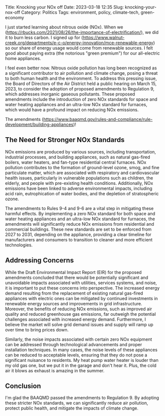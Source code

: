 Title: Knocking your NOx off
Date: 2023-03-18 12:35
Slug: knocking-your-nox-off
Category: Politics
Tags: environment, policy, climate-tech, green-economy

I just started learning about nitrous oxide (NOx). When we (https://rbucks.com/2021/08/26/the-importance-of-electrification/), we did it to burn less carbon. I signed up for (https://www.walnut-creek.org/departments/e-c-o/energy-innovation/mce-renewable-energy) so our share of energy usage would come from renewable sources. I felt good about paying extra (the notorious "green premium") for our all-electric home appliances. 

I feel even better now. Nitrous oxide pollution has long been recognized as a significant contributor to air pollution and climate change, posing a threat to both human health and the environment. To address this pressing issue, the Board of Directors of the Air District held a public hearing on March 15, 2023, to consider the adoption of proposed amendments to Regulation 9, which addresses inorganic gaseous pollutants. These proposed amendments include the introduction of zero NOx standards for space and water heating appliances and an ultra-low NOx standard for furnaces, which would have a profound impact on reducing NOx emissions. 

The amendments (https://www.baaqmd.gov/rules-and-compliance/rule-development/building-appliances)!

## The Need for Stronger NOx Standards

NOx emissions are produced by various sources, including transportation, industrial processes, and building appliances, such as natural gas-fired boilers, water heaters, and fan-type residential central furnaces. NOx pollution contributes to the formation of ground-level ozone, smog, and fine particulate matter, which are associated with respiratory and cardiovascular health issues, particularly in vulnerable populations such as children, the elderly, and people with pre-existing health conditions. Additionally, NOx emissions have been linked to adverse environmental impacts, including acid rain, eutrophication of water bodies, and the depletion of stratospheric ozone.

The amendments to Rules 9-4 and 9-6 are a vital step in mitigating these harmful effects. By implementing a zero NOx standard for both space and water heating appliances and an ultra-low NOx standard for furnaces, the amendments will significantly reduce NOx emissions from residential and commercial buildings. These new standards are set to be enforced from 2027 to 2031, depending on the appliance, providing a clear timeline for manufacturers and consumers to transition to cleaner and more efficient technologies.

## Addressing Concerns

While the Draft Environmental Impact Report (EIR) for the proposed amendments concluded that there would be potentially significant and unavoidable impacts associated with utilities, services systems, and noise, it is important to put these concerns into perspective. The increased energy demand resulting from the replacement of existing natural gas-fired appliances with electric ones can be mitigated by continued investments in renewable energy sources and improvements in grid infrastructure. Moreover, the benefits of reducing NOx emissions, such as improved air quality and reduced greenhouse gas emissions, far outweigh the potential challenges associated with increased energy demand. Furthermore, I believe the market will solve grid demand issues and supply will ramp up over time to bring prices down.

Similarly, the noise impacts associated with certain zero NOx equipment can be addressed through technological advancements and proper installation techniques. In many cases, the noise levels of these appliances can be reduced to acceptable levels, ensuring that they do not pose a significant nuisance to residents. My heat pump water heater is louder than my old gas one, but we put it in the garage and don't hear it. Plus, the cold air it blows as exhaust is amazing in the summer. 

## Conclusion

I'm glad the BAAQMD passed the amendments to Regulation 9. By adopting these stricter NOx standards, we can significantly reduce air pollution, protect public health, and mitigate the impacts of climate change.